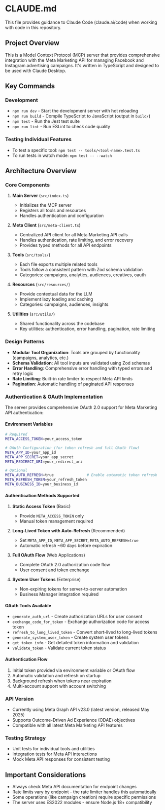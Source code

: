 # CLAUDE.md

This file provides guidance to Claude Code (claude.ai/code) when working with code in this repository.

## Project Overview

This is a Model Context Protocol (MCP) server that provides comprehensive integration with the Meta Marketing API for managing Facebook and Instagram advertising campaigns. It's written in TypeScript and designed to be used with Claude Desktop.

## Key Commands

### Development
- `npm run dev` - Start the development server with hot reloading
- `npm run build` - Compile TypeScript to JavaScript (output in `build/`)
- `npm test` - Run the Jest test suite
- `npm run lint` - Run ESLint to check code quality

### Testing Individual Features
- To test a specific tool: `npm test -- tools/<tool-name>.test.ts`
- To run tests in watch mode: `npm test -- --watch`

## Architecture Overview

### Core Components

1. **Main Server** (`src/index.ts`)
   - Initializes the MCP server
   - Registers all tools and resources
   - Handles authentication and configuration

2. **Meta Client** (`src/meta-client.ts`)
   - Centralized API client for all Meta Marketing API calls
   - Handles authentication, rate limiting, and error recovery
   - Provides typed methods for all API endpoints

3. **Tools** (`src/tools/`)
   - Each file exports multiple related tools
   - Tools follow a consistent pattern with Zod schema validation
   - Categories: campaigns, analytics, audiences, creatives, oauth

4. **Resources** (`src/resources/`)
   - Provide contextual data for the LLM
   - Implement lazy loading and caching
   - Categories: campaigns, audiences, insights

5. **Utilities** (`src/utils/`)
   - Shared functionality across the codebase
   - Key utilities: authentication, error handling, pagination, rate limiting

### Design Patterns

- **Modular Tool Organization**: Tools are grouped by functionality (campaigns, analytics, etc.)
- **Schema Validation**: All tool inputs are validated using Zod schemas
- **Error Handling**: Comprehensive error handling with typed errors and retry logic
- **Rate Limiting**: Built-in rate limiter to respect Meta API limits
- **Pagination**: Automatic handling of paginated API responses

### Authentication & OAuth Implementation

The server provides comprehensive OAuth 2.0 support for Meta Marketing API authentication:

#### Environment Variables
```bash
# Required
META_ACCESS_TOKEN=your_access_token

# OAuth Configuration (for token refresh and full OAuth flow)
META_APP_ID=your_app_id
META_APP_SECRET=your_app_secret
META_REDIRECT_URI=your_redirect_uri

# Optional
META_AUTO_REFRESH=true               # Enable automatic token refresh
META_REFRESH_TOKEN=your_refresh_token
META_BUSINESS_ID=your_business_id
```

#### Authentication Methods Supported

1. **Static Access Token** (Basic)
   - Provide `META_ACCESS_TOKEN` only
   - Manual token management required

2. **Long-Lived Token with Auto-Refresh** (Recommended)
   - Set `META_APP_ID`, `META_APP_SECRET`, `META_AUTO_REFRESH=true`
   - Automatic refresh ~60 days before expiration

3. **Full OAuth Flow** (Web Applications)
   - Complete OAuth 2.0 authorization code flow
   - User consent and token exchange

4. **System User Tokens** (Enterprise)
   - Non-expiring tokens for server-to-server automation
   - Business Manager integration required

#### OAuth Tools Available

- `generate_auth_url` - Create authorization URLs for user consent
- `exchange_code_for_token` - Exchange authorization code for access token
- `refresh_to_long_lived_token` - Convert short-lived to long-lived tokens
- `generate_system_user_token` - Create system user tokens
- `get_token_info` - Get detailed token information and validation
- `validate_token` - Validate current token status

#### Authentication Flow
1. Initial token provided via environment variable or OAuth flow
2. Automatic validation and refresh on startup
3. Background refresh when tokens near expiration
4. Multi-account support with account switching

### API Version

- Currently using Meta Graph API v23.0 (latest version, released May 2025)
- Supports Outcome-Driven Ad Experience (ODAE) objectives
- Compatible with all latest Meta Marketing API features

### Testing Strategy

- Unit tests for individual tools and utilities
- Integration tests for Meta API interactions
- Mock Meta API responses for consistent testing

## Important Considerations

- Always check Meta API documentation for endpoint changes
- Rate limits vary by endpoint - the rate limiter handles this automatically
- Some operations (like campaign creation) require specific permissions
- The server uses ES2022 modules - ensure Node.js 18+ compatibility
